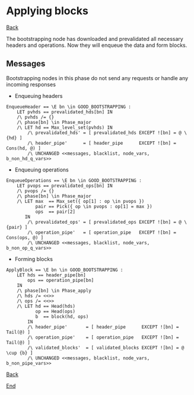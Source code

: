 # Applying blocks

[Back](../phase_diagram_vertical.dot.svg)

The bootstrapping node has downloaded and prevalidated all necessary headers and operations. Now they will enqueue the data and form blocks.

## Messages

Bootstrapping nodes in this phase do not send any requests or handle any incoming responses

- Enqueuing headers

```
EnqueueHeader == \E bn \in GOOD_BOOTSTRAPPING :
    LET pvhds == prevalidated_hds[bn] IN
    /\ pvhds /= {}
    /\ phase[bn] \in Phase_major
    /\ LET hd == Max_level_set(pvhds) IN
        /\ prevalidated_hds' = [ prevalidated_hds EXCEPT ![bn] = @ \ {hd} ]
        /\ header_pipe'      = [ header_pipe      EXCEPT ![bn] = Cons(hd, @) ]
        /\ UNCHANGED <<messages, blacklist, node_vars, b_non_hd_q_vars>>
```

- Enqueuing operations

```
EnqueueOperations == \E bn \in GOOD_BOOTSTRAPPING :
    LET pvops == prevalidated_ops[bn] IN
    /\ pvops /= {}
    /\ phase[bn] \in Phase_major
    /\ LET max  == Max_set({ op[1] : op \in pvops })
           pair == Pick({ op \in pvops : op[1] = max })
           ops  == pair[2]
       IN
        /\ prevalidated_ops' = [ prevalidated_ops EXCEPT ![bn] = @ \ {pair} ]
        /\ operation_pipe'   = [ operation_pipe   EXCEPT ![bn] = Cons(ops, @) ]
        /\ UNCHANGED <<messages, blacklist, node_vars, b_non_op_q_vars>>
```

- Forming blocks

```
ApplyBlock == \E bn \in GOOD_BOOTSTRAPPING :
    LET hds == header_pipe[bn]
        ops == operation_pipe[bn]
    IN
    /\ phase[bn] \in Phase_apply
    /\ hds /= <<>>
    /\ ops /= <<>>
    /\ LET hd == Head(hds)
           op == Head(ops)
           b  == block(hd, ops)
        IN
        /\ header_pipe'       = [ header_pipe      EXCEPT ![bn] = Tail(@) ]
        /\ operation_pipe'    = [ operation_pipe   EXCEPT ![bn] = Tail(@) ]
        /\ validated_blocks'  = [ validated_blocks EXCEPT ![bn] = @ \cup {b} ]
        /\ UNCHANGED <<messages, blacklist, node_vars, b_non_pipe_vars>>
```

[Back](../phase_diagram_vertical.dot.svg)

[End](../final.html)
